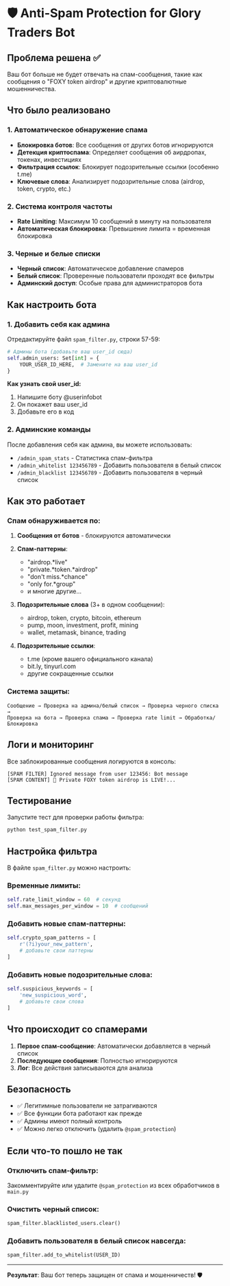 # 🛡️ Anti-Spam Protection for Glory Traders Bot

## Проблема решена ✅

Ваш бот больше не будет отвечать на спам-сообщения, такие как сообщения о "FOXY token airdrop" и другие криптовалютные мошенничества.

## Что было реализовано

### 1. Автоматическое обнаружение спама
- **Блокировка ботов**: Все сообщения от других ботов игнорируются
- **Детекция криптоспама**: Определяет сообщения об аирдропах, токенах, инвестициях
- **Фильтрация ссылок**: Блокирует подозрительные ссылки (особенно t.me)
- **Ключевые слова**: Анализирует подозрительные слова (airdrop, token, crypto, etc.)

### 2. Система контроля частоты
- **Rate Limiting**: Максимум 10 сообщений в минуту на пользователя
- **Автоматическая блокировка**: Превышение лимита = временная блокировка

### 3. Черные и белые списки
- **Черный список**: Автоматическое добавление спамеров
- **Белый список**: Проверенные пользователи проходят все фильтры
- **Админский доступ**: Особые права для администраторов бота

## Как настроить бота

### 1. Добавить себя как админа
Отредактируйте файл `spam_filter.py`, строки 57-59:

```python
# Админы бота (добавьте ваш user_id сюда)
self.admin_users: Set[int] = {
    YOUR_USER_ID_HERE,  # Замените на ваш user_id
}
```

**Как узнать свой user_id:**
1. Напишите боту @userinfobot
2. Он покажет ваш user_id
3. Добавьте его в код

### 2. Админские команды

После добавления себя как админа, вы можете использовать:

- `/admin_spam_stats` - Статистика спам-фильтра
- `/admin_whitelist 123456789` - Добавить пользователя в белый список
- `/admin_blacklist 123456789` - Добавить пользователя в черный список

## Как это работает

### Спам обнаруживается по:
1. **Сообщения от ботов** - блокируются автоматически
2. **Спам-паттерны**:
   - "airdrop.*live"
   - "private.*token.*airdrop"
   - "don't miss.*chance"
   - "only for.*group"
   - и многие другие...

3. **Подозрительные слова** (3+ в одном сообщении):
   - airdrop, token, crypto, bitcoin, ethereum
   - pump, moon, investment, profit, mining
   - wallet, metamask, binance, trading

4. **Подозрительные ссылки**:
   - t.me (кроме вашего официального канала)
   - bit.ly, tinyurl.com
   - другие сокращенные ссылки

### Система защиты:
```
Сообщение → Проверка на админа/белый список → Проверка черного списка →
Проверка на бота → Проверка спама → Проверка rate limit → Обработка/Блокировка
```

## Логи и мониторинг

Все заблокированные сообщения логируются в консоль:
```
[SPAM FILTER] Ignored message from user 123456: Bot message
[SPAM CONTENT] 🚀 Private FOXY token airdrop is LIVE!...
```

## Тестирование

Запустите тест для проверки работы фильтра:
```bash
python test_spam_filter.py
```

## Настройка фильтра

В файле `spam_filter.py` можно настроить:

### Временные лимиты:
```python
self.rate_limit_window = 60  # секунд
self.max_messages_per_window = 10  # сообщений
```

### Добавить новые спам-паттерны:
```python
self.crypto_spam_patterns = [
    r'(?i)your_new_pattern',
    # добавьте свои паттерны
]
```

### Добавить новые подозрительные слова:
```python
self.suspicious_keywords = [
    'new_suspicious_word',
    # добавьте свои слова
]
```

## Что происходит со спамерами

1. **Первое спам-сообщение**: Автоматически добавляется в черный список
2. **Последующие сообщения**: Полностью игнорируются
3. **Лог**: Все действия записываются для анализа

## Безопасность

- ✅ Легитимные пользователи не затрагиваются
- ✅ Все функции бота работают как прежде
- ✅ Админы имеют полный контроль
- ✅ Можно легко отключить (удалить `@spam_protection`)

## Если что-то пошло не так

### Отключить спам-фильтр:
Закомментируйте или удалите `@spam_protection` из всех обработчиков в `main.py`

### Очистить черный список:
```python
spam_filter.blacklisted_users.clear()
```

### Добавить пользователя в белый список навсегда:
```python
spam_filter.add_to_whitelist(USER_ID)
```

---

**Результат**: Ваш бот теперь защищен от спама и мошенничеств! 🛡️